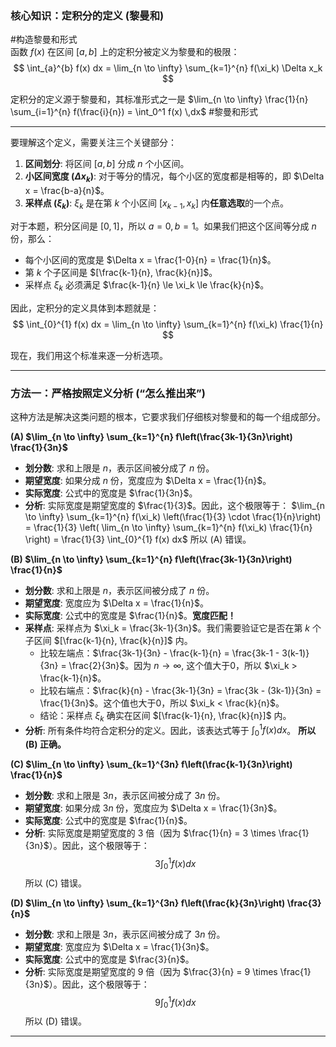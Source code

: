 ### 核心知识：定积分的定义 (黎曼和)
#构造黎曼和形式  
函数 $f(x)$ 在区间 $[a, b]$ 上的定积分被定义为黎曼和的极限：
$$
\int_{a}^{b} f(x) dx = \lim_{n \to \infty} \sum_{k=1}^{n} f(\xi_k) \Delta x_k
$$


定积分的定义源于黎曼和，其标准形式之一是 $\lim_{n \to \infty} \frac{1}{n} \sum_{i=1}^{n} f(\frac{i}{n}) = \int_0^1 f(x) \,dx$
#黎曼和形式 

-----
要理解这个定义，需要关注三个关键部分：
1.  **区间划分**: 将区间 $[a, b]$ 分成 $n$ 个小区间。
2.  **小区间宽度 ($\Delta x_k$)**: 对于等分的情况，每个小区的宽度都是相等的，即 $\Delta x = \frac{b-a}{n}$。
3.  **采样点 ($\xi_k$)**: $\xi_k$ 是在第 $k$ 个小区间 $[x_{k-1}, x_k]$ 内**任意选取**的一个点。

对于本题，积分区间是 $[0, 1]$，所以 $a=0, b=1$。如果我们把这个区间等分成 $n$ 份，那么：
*   每个小区间的宽度是 $\Delta x = \frac{1-0}{n} = \frac{1}{n}$。
*   第 $k$ 个子区间是 $[\frac{k-1}{n}, \frac{k}{n}]$。
*   采样点 $\xi_k$ 必须满足 $\frac{k-1}{n} \le \xi_k \le \frac{k}{n}$。

因此，定积分的定义具体到本题就是：
$$
\int_{0}^{1} f(x) dx = \lim_{n \to \infty} \sum_{k=1}^{n} f(\xi_k) \frac{1}{n}
$$

现在，我们用这个标准来逐一分析选项。

---

### 方法一：严格按照定义分析 (“怎么推出来”)

这种方法是解决这类问题的根本，它要求我们仔细核对黎曼和的每一个组成部分。

**(A) $\lim_{n \to \infty} \sum_{k=1}^{n} f\left(\frac{3k-1}{3n}\right) \frac{1}{3n}$**
*   **划分数**: 求和上限是 $n$，表示区间被分成了 $n$ 份。
*   **期望宽度**: 如果分成 $n$ 份，宽度应为 $\Delta x = \frac{1}{n}$。
*   **实际宽度**: 公式中的宽度是 $\frac{1}{3n}$。
*   **分析**: 实际宽度是期望宽度的 $\frac{1}{3}$。因此，这个极限等于：
$\lim_{n \to \infty} \sum_{k=1}^{n} f(\xi_k) \left(\frac{1}{3} \cdot \frac{1}{n}\right) = \frac{1}{3} \left( \lim_{n \to \infty} \sum_{k=1}^{n} f(\xi_k) \frac{1}{n} \right) = \frac{1}{3} \int_{0}^{1} f(x) dx$
    所以 (A) 错误。

**(B) $\lim_{n \to \infty} \sum_{k=1}^{n} f\left(\frac{3k-1}{3n}\right) \frac{1}{n}$**
*   **划分数**: 求和上限是 $n$，表示区间被分成了 $n$ 份。
*   **期望宽度**: 宽度应为 $\Delta x = \frac{1}{n}$。
*   **实际宽度**: 公式中的宽度是 $\frac{1}{n}$。**宽度匹配！**
*   **采样点**: 采样点为 $\xi_k = \frac{3k-1}{3n}$。我们需要验证它是否在第 $k$ 个子区间 $[\frac{k-1}{n}, \frac{k}{n}]$ 内。
    *   比较左端点：$\frac{3k-1}{3n} - \frac{k-1}{n} = \frac{3k-1 - 3(k-1)}{3n} = \frac{2}{3n}$。因为 $n \to \infty$, 这个值大于0，所以 $\xi_k > \frac{k-1}{n}$。
    *   比较右端点：$\frac{k}{n} - \frac{3k-1}{3n} = \frac{3k - (3k-1)}{3n} = \frac{1}{3n}$。这个值也大于0，所以 $\xi_k < \frac{k}{n}$。
    *   结论：采样点 $\xi_k$ 确实在区间 $[\frac{k-1}{n}, \frac{k}{n}]$ 内。
*   **分析**: 所有条件均符合定积分的定义。因此，该表达式等于 $\int_{0}^{1} f(x) dx$。
    **所以 (B) 正确。**

**(C) $\lim_{n \to \infty} \sum_{k=1}^{3n} f\left(\frac{k-1}{3n}\right) \frac{1}{n}$**
*   **划分数**: 求和上限是 $3n$，表示区间被分成了 $3n$ 份。
*   **期望宽度**: 如果分成 $3n$ 份，宽度应为 $\Delta x = \frac{1}{3n}$。
*   **实际宽度**: 公式中的宽度是 $\frac{1}{n}$。
*   **分析**: 实际宽度是期望宽度的 $3$ 倍（因为 $\frac{1}{n} = 3 \times \frac{1}{3n}$）。因此，这个极限等于：
    $$
    3 \int_{0}^{1} f(x) dx
    $$
    所以 (C) 错误。

**(D) $\lim_{n \to \infty} \sum_{k=1}^{3n} f\left(\frac{k}{3n}\right) \frac{3}{n}$**
*   **划分数**: 求和上限是 $3n$，表示区间被分成了 $3n$ 份。
*   **期望宽度**: 宽度应为 $\Delta x = \frac{1}{3n}$。
*   **实际宽度**: 公式中的宽度是 $\frac{3}{n}$。
*   **分析**: 实际宽度是期望宽度的 $9$ 倍（因为 $\frac{3}{n} = 9 \times \frac{1}{3n}$）。因此，这个极限等于：
    $$
    9 \int_{0}^{1} f(x) dx
    $$
    所以 (D) 错误。

---
